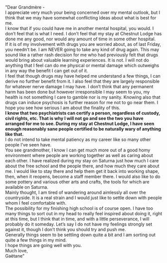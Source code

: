 ---
---

"Dear Grandmère \-   
	I appreciate very much your being concerned over my mental outlook, but I think that we may have somewhat conflicting ideas about what is best for me.  
	I know that if you could have me in another mental hospital, you would.  I don’t feel that is what I need.  I don’t feel that my stay at Chestnut Lodge has done me any good, nor would any amount of time in some other hospital.  
	If it is of my involvement with drugs you are worried about, as of last Friday, you needn’t be.  I am NEVER going to take any kind of drug again.  This may sound like a rather rash decision for me who had previously felt that drugs would bring about valuable learning experiences.  It is not.  I will not do anything that I feel can do me physical or mental damage which outweighs in any way the benefit I can get out of it.  
	I feel that though drugs may have helped me understand a few things, I can derive no further benefit from it.  I also feel that they are largely responsible for whatever nerve damage I may have.  I don’t think that any permanent harm has been done but however irresponsible I may seem to you, my health is not something I care to gamble nor is my sanity.  Knowing also that drugs can induce psychosis is further reason for me not to go near them.  I hope you see how serious I am about the finality of this.  
	**I know that two psychiatrists can certify a person, regardless of custody, civil rights, etc.  That is why I will not go and see the two you have arranged for me to see.  During my stay at Chestnut Lodge, I have seen enough reasonably sane people certified to be naturally wary of anything like that.**  
	I do not intend to take mental patiency as my career like so many other people I’ve seen have.  
	You see grandmother, I know I can get much more out of a good homy environment where people are working together as well as caring about each other.  I have realized during my stay on Saturna just how much I care about the free school and the people there, and how much they care about me.  I would like to stay there and help them get it back into working shape, then, when it reopens, become a staff member there.  I would also like to do some pottery and various other arts and crafts, the tools for which are available on Saturna.  
	Mainly thought, I am tired of wandering around aimlessly all over the countryside.  It is a real strain and I would just like to settle down with people whom I feel comfortable with.  
	The possibility for my finishing high school is of course open.  I have too many things to sort out in my head to really feel inspired about doing it, right at this time, but I think that in time, and with a little perseverance, I will probably do it someday.  Let’s say I do not have my feelings strongly set against it, though I don’t think you should try and push me.  
	Generally things seem to be settling down quite a bit and I am sorting out quite a few things in my mind.  
	I hope things are going well with you.  
	Much love,  
		Gaëtane"
